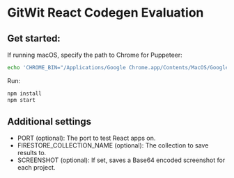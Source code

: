 # GitWit React Codegen Evaluation

## Get started:

If running macOS, specify the path to Chrome for Puppeteer:

```bash
echo 'CHROME_BIN="/Applications/Google Chrome.app/Contents/MacOS/Google Chrome"\n' >> .env
```

Run:

```bash
npm install
npm start
```

## Additional settings

- PORT (optional): The port to test React apps on.
- FIRESTORE_COLLECTION_NAME (optional): The collection to save results to.
- SCREENSHOT (optional): If set, saves a Base64 encoded screenshot for each project.